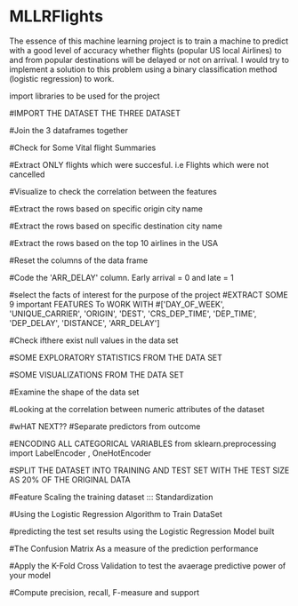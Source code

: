 # MLLRFlights
The essence of this machine learning project is to train a machine to predict with a good level of accuracy whether flights (popular US local Airlines) to and from popular destinations will be delayed or not on arrival. I would try to implement a solution to this problem using a binary classification method (logistic regression) to work.


import libraries to be used for the project

#IMPORT THE DATASET THE THREE DATASET

#Join the 3  dataframes  together

#Check for Some Vital flight Summaries


#Extract ONLY flights which were succesful.   i.e Flights which were not cancelled

#Visualize to check the correlation between the features


#Extract the rows based on specific origin city name


#Extract the rows based on specific destination city name


#Extract the rows based on the top 10 airlines in the USA

#Reset the columns of the data frame


#Code the 'ARR_DELAY' column. Early arrival = 0 and late = 1


#select the facts of interest for the purpose of the project
#EXTRACT SOME 9 important FEATURES To WORK WITH
#['DAY_OF_WEEK', 'UNIQUE_CARRIER', 'ORIGIN', 'DEST', 'CRS_DEP_TIME', 'DEP_TIME', 'DEP_DELAY', 'DISTANCE', 'ARR_DELAY']


#Check ifthere exist null values in the data set

 #SOME EXPLORATORY STATISTICS FROM THE DATA SET

#SOME VISUALIZATIONS FROM THE DATA SET

         
#Examine the shape of the data set


#Looking at the correlation between numeric attributes  of the dataset


#wHAT NEXT??
#Separate predictors from outcome


#ENCODING ALL CATEGORICAL VARIABLES
from sklearn.preprocessing import LabelEncoder , OneHotEncoder

            
#SPLIT THE DATASET INTO TRAINING AND TEST SET WITH THE TEST SIZE AS 20% OF THE ORIGINAL DATA

#Feature Scaling the training dataset ::: Standardization


#Using the Logistic Regression Algorithm to Train DataSet


#predicting the test set results using the Logistic Regression Model built

#The Confusion Matrix As a measure of the prediction performance

#Apply the K-Fold Cross Validation to test the avaerage predictive power of your model

#Compute precision, recall, F-measure and support


